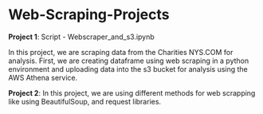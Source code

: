# Web-Scraping-Projects

**Project 1**: 
Script - Webscraper_and_s3.ipynb 

In this project, we are scraping data from the Charities NYS.COM for analysis. First, we are creating dataframe using web scraping in a python environment and uploading data into the s3 bucket for analysis using the AWS Athena service.

**Project 2**: In this project, we are using different methods for web scrapping like using BeautifulSoup, and request libraries. 
